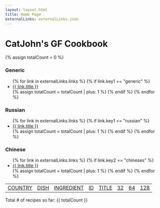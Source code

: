 ```yaml
---
layout: layout.html
title: Home Page
externalLinks: externalLinks.json
---
```

# CatJohn's GF Cookbook #

{% assign totalCount = 0 %}

### Generic ###
<ul>
    {% for link in externalLinks.links %}
        {% if link.key1 == "generic" %}
            <li><a href="{{ link.url }}">{{ link.title }}</a></li>
            {% assign totalCount = totalCount | plus: 1 %}
        {% endif %} 
    {% endfor %}
</ul>

### Russian ###
<ul>
    {% for link in externalLinks.links %}
        {% if link.key1 == "russian" %}
            <li><a href="{{ link.url }}">{{ link.title }}</a></li>
            {% assign totalCount = totalCount | plus: 1 %}
        {% endif %} 
    {% endfor %}
</ul>

### Chinese ###

<ul>
    {% for link in externalLinks.links %}
        {% if link.key2 == "chineses" %}
            <li><a href="{{ link.url }}">{{ link.title }}</a></li>
            {% assign totalCount = totalCount | plus: 1 %}
        {% endif %} 
    {% endfor %}
</ul>


<table border="0" cellpadding="3">
<tr>
<td><a class="page-link" href="/country/">COUNTRY</a></td>
<td><a class="page-link" href="/dish/">DISH</a></td>
<td><a class="page-link" href="/ingredient/">INGREDIENT</a></td>
<td><a class="page-link" href="/id/">ID</a></td>
<td><a class="page-link" href="/title/">TITLE</a></td>
<td><a class="page-link" href="/p32/">32</a></td>
<td><a class="page-link" href="/p64/">64</a></td>
<td><a class="page-link" href="/p128/">128</a></td>
</tr>
</table>

<p>Total # of recipes so far: {{ totalCount }}</p>
    

 



